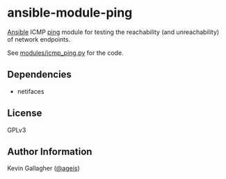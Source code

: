 ansible-module-ping
=================

[Ansible](https://www.ansible.com/) ICMP [ping](https://en.wikipedia.org/wiki/Ping_(networking_utility)) module for testing the reachability (and unreachability) of network endpoints.

See [modules/icmp_ping.py](modules/icmp_ping.py) for the code.

Dependencies
------------

* netifaces

License
-------

GPLv3

Author Information
------------------

Kevin Gallagher ([@ageis](https://twitter.com/ageis))